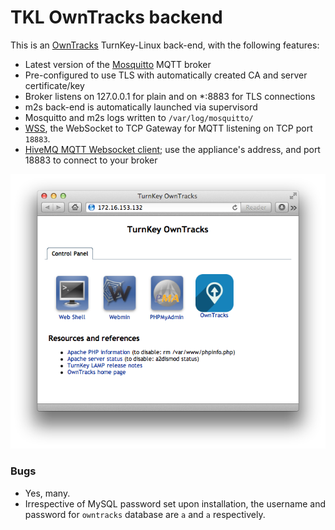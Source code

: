 # TKL OwnTracks backend

This is an [OwnTracks](http://owntracks.org) TurnKey-Linux back-end, with the following features:

* Latest version of the [Mosquitto](http://mosquitto.org) MQTT broker
* Pre-configured to use TLS with automatically created CA and server certificate/key
* Broker listens on 127.0.0.1 for plain and on *:8883 for TLS connections
* m2s back-end is automatically launched via supervisord
* Mosquitto and m2s logs written to `/var/log/mosquitto/`
* [WSS](https://github.com/stylpen/WSS/), the WebSocket to TCP Gateway for MQTT listening on TCP port `18883`.
* [HiveMQ MQTT Websocket client](https://github.com/hivemq/hivemq-mqtt-web-client); use the appliance's address, and port 18883 to connect to your broker

![Screenshot](screenshot.png)

### Bugs

* Yes, many.
* Irrespective of MySQL password set upon installation, the username and password for `owntracks` database are `a` and `a` respectively.

